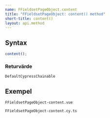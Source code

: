 ```yaml
---
name: FFieldsetPageObject.content
title: "FFieldsetPageObject: content() method"
short-title: content()
layout: api.method
---
```


## Syntax

```ts nocompile nolint
content();
```

### Returvärde

`DefaultCypressChainable`

## Exempel

```import static
FFieldsetPageObject-content.vue
```

```import
FFieldsetPageObject-content.cy.ts
```
